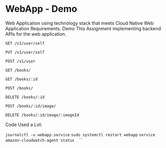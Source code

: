 # WebApp - Demo
Web Application using technology stack that meets Cloud Native Web Application Requirements.
Demo
This Assignment implementing backend APIs for the web application.

`GET ​/v1​/user​/self`

`PUT ​/v1​/user​/self`

`POST ​/v1​/user​`

`GET /books/`

`GET /books/:id`

`POST /books/`

`DELETE /books/:id`

`POST /books/:id/image/`

`DELETE /books/:id/image/:imageId`

Code Used a Lot:

`journalctl -u webapp.service`
`sudo systemctl restart webapp`
`service amazon-cloudwatch-agent status`
``
``
``
